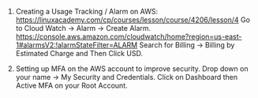 1. Creating a Usage Tracking / Alarm on AWS: https://linuxacademy.com/cp/courses/lesson/course/4206/lesson/4
Go to Cloud Watch -> Alarm -> Create Alarm. https://console.aws.amazon.com/cloudwatch/home?region=us-east-1#alarmsV2:!alarmStateFilter=ALARM
Search for Billing -> Billing by Estimated Charge and Then Click USD.

2. Setting up MFA on the AWS account to improve security.
Drop down on your name -> My Security and Credentials.
Click on Dashboard then Active MFA on your Root Account.
